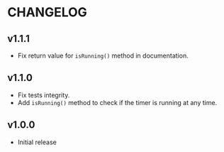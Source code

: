 # CHANGELOG

## v1.1.1
- Fix return value for `isRunning()` method in documentation.

## v1.1.0

- Fix tests integrity.
- Add `isRunning()` method to check if the timer is running at any time.

## v1.0.0

- Initial release
